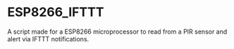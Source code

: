# ESP8266_IFTTT
A script made for a ESP8266 microprocessor to read from a PIR sensor and alert via IFTTT notifications.
